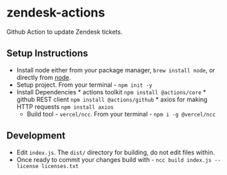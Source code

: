 # zendesk-actions
Github Action to update Zendesk tickets.

## Setup Instructions
* Install node either from your package manager, `brew install node`, or directly from [node](https://nodejs.org).
* Setup project. From your terminal - `npm init -y`
* Install Dependencies
		* actions toolkit `npm install @actions/core`
		* github REST client `npm install @actions/github`
		* axios for making HTTP requests `npm install axios`
    *	Build tool - `vercel/ncc`. From your terminal - `npm i -g @vercel/ncc`
## Development
* Edit `index.js`. The `dist/` directory for building, do not edit files within.
* Once ready to commit your changes build with - `ncc build index.js --license licenses.txt`

